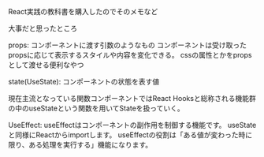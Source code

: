 React実践の教科書を購入したのでそのメモなど


大事だと思ったところ

props:
コンポーネントに渡す引数のようなもの
コンポーネントは受け取ったpropsに応じて表示するスタイルや内容を変化できる。
cssの属性とかをpropsとして渡せる便利なやつ

state(UseState):
コンポーネントの状態を表す値

現在主流となっている関数コンポーネントではReact Hooksと総称される機能群の中のuseStateという関数を用いてStateを扱っていく。


UseEffect:
useEffectはコンポーネントの副作用を制御する機能です。
useStateと同様にReactからimportします。
useEffectの役割は「ある値が変わった時に限り、ある処理を実行する」機能になります。


